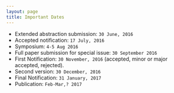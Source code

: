 ```yaml
---
layout: page
title: Important Dates
---
```


* Extended abstraction submission: `30 June, 2016`
* Accepted notification: `17 July, 2016`
* Symposium: `4-5 Aug 2016`
* Full paper submission for special issue: `30 September 2016`
* First Notification: `30 November, 2016` (accepted, minor or major accepted, rejected).
* Second version: `30 December, 2016`
* Final Notification: `31 January, 2017`
* Publication: `Feb-Mar,? 2017`
